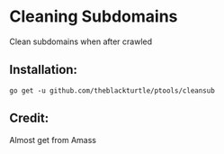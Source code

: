 # Cleaning Subdomains
Clean subdomains when after crawled

## Installation:
```
go get -u github.com/theblackturtle/ptools/cleansub
```

## Credit:
Almost get from Amass